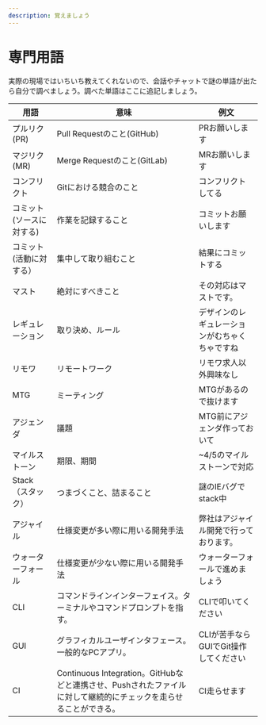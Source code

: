 ```yaml
---
description: 覚えましょう
---
```


# 専門用語

実際の現場ではいちいち教えてくれないので、会話やチャットで謎の単語が出たら自分で調べましょう。調べた単語はここに追記しましょう。

| 用語 | 意味 | 例文 |
| --- | --- | --- |
| プルリク\(PR\) | Pull Requestのこと\(GitHub\) | PRお願いします |
| マジリク\(MR\) | Merge Requestのこと\(GitLab\) | MRお願いします |
| コンフリクト | Gitにおける競合のこと | コンフリクトしてる |
| コミット\(ソースに対する\) | 作業を記録すること | コミットお願いします |
| コミット\(活動に対する） | 集中して取り組むこと | 結果にコミットする |
| マスト | 絶対にすべきこと | その対応はマストです。 |
| レギュレーション | 取り決め、ルール | デザインのレギュレーションがむちゃくちゃですね |
| リモワ | リモートワーク | リモワ求人以外興味なし |
| MTG | ミーティング | MTGがあるので抜けます |
| アジェンダ | 議題 | MTG前にアジェンダ作っておいて |
| マイルストーン | 期限、期間 | ~4/5のマイルストーンで対応 |
| Stack（スタック） | つまづくこと、詰まること | 謎のIEバグでstack中 |
| アジャイル | 仕様変更が多い際に用いる開発手法 | 弊社はアジャイル開発で行っております。 |
| ウォーターフォール | 仕様変更が少ない際に用いる開発手法 | ウォーターフォールで進めましょう |
| CLI | コマンドラインインターフェイス。ターミナルやコマンドプロンプトを指す。 | CLIで叩いてください |
| GUI | グラフィカルユーザインタフェース。一般的なPCアプリ。 | CLIが苦手ならGUIでGit操作してください |
| CI | Continuous Integration。GitHubなどと連携させ、Pushされたファイルに対して継続的にチェックを走らせることができる。 | CI走らせます |

